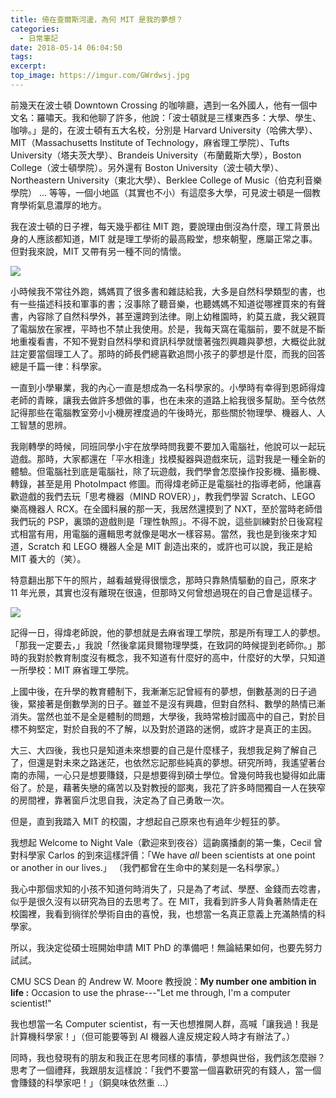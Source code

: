 ```yaml
---
title: 倚在查爾斯河邊，為何 MIT 是我的夢想？
categories:
  - 日常筆記
date: 2018-05-14 06:04:50
tags:
excerpt: 
top_image: https://imgur.com/GWrdwsj.jpg
---
```


前幾天在波士頓 Downtown Crossing 的咖啡廳，遇到一名外國人，他有一個中文名：羅嘯天。我和他聊了許多，他說：「波士頓就是三樣東西多：大學、學生、咖啡。」是的，在波士頓有五大名校，分別是 Harvard University（哈佛大學）、MIT（Massachusetts Institute of Technology，麻省理工學院）、Tufts University（塔夫茨大學）、Brandeis University（布蘭戴斯大學），Boston College（波士頓學院）。另外還有 Boston University（波士頓大學）、Northeastern University（東北大學）、Berklee College of Music（伯克利音樂學院） ... 等等，一個小地區（其實也不小）有這麼多大學，可見波士頓是一個教育學術氣息濃厚的地方。

我在波士頓的日子裡，每天幾乎都往 MIT 跑，要說理由倒沒為什麼，理工背景出身的人應該都知道，MIT 就是理工學術的最高殿堂，想來朝聖，應屬正常之事。但對我來說，MIT 又帶有另一種不同的情懷。

![](https://imgur.com/rTXwj7S.jpg)

小時候我不常往外跑，媽媽買了很多書和雜誌給我，大多是自然科學類型的書，也有一些描述科技和軍事的書；沒事除了聽音樂，也聽媽媽不知道從哪裡買來的有聲書，內容除了自然科學外，甚至還跨到法律。剛上幼稚園時，約莫五歲，我父親買了電腦放在家裡，平時也不禁止我使用。於是，我每天窩在電腦前，要不就是不斷地重複看書，不知不覺對自然科學和資訊科學就懷著強烈興趣與夢想，大概從此就註定要當個理工人了。那時的師長們總喜歡追問小孩子的夢想是什麼，而我的回答總是千篇一律：科學家。

一直到小學畢業，我的內心一直是想成為一名科學家的。小學時有幸得到恩師得煒老師的青睞，讓我去做許多想做的事，也在未來的道路上給我很多幫助。至今依然記得那些在電腦教室旁小小機房裡度過的午後時光，那些關於物理學、機器人、人工智慧的思辨。

我剛轉學的時候，同班同學小宇在放學時問我要不要加入電腦社，他說可以一起玩遊戲。那時，大家都還在「平水相逢」找模擬器與遊戲來玩，這對我是一種全新的體驗。但電腦社到底是電腦社，除了玩遊戲，我們學會怎麼操作投影機、攝影機、轉錄，甚至是用 PhotoImpact 修圖。而得煒老師正是電腦社的指導老師，他讓喜歡遊戲的我們去玩「思考機器（MIND ROVER）」，教我們學習 Scratch、LEGO 樂高機器人 RCX。在全國科展的那一天，我居然還摸到了 NXT，至於當時老師借我們玩的 PSP，裏頭的遊戲則是「理性執照」。不得不說，這些訓練對於日後寫程式相當有用，用電腦的邏輯思考就像是喝水一樣容易。當然，我也是到後來才知道，Scratch 和 LEGO 機器人全是 MIT 創造出來的，或許也可以說，我正是給 MIT 養大的（笑）。

特意翻出那下午的照片，越看越覺得很懷念，那時只靠熱情驅動的自己，原來才 11 年光景，其實也沒有離現在很遠，但那時又何曾想過現在的自己會是這樣子。

![](https://imgur.com/71ibNAd.jpg) 

記得一日，得煒老師說，他的夢想就是去麻省理工學院，那是所有理工人的夢想。「那我一定要去，」我說「然後拿諾貝爾物理學獎，在致詞的時候提到老師你。」那時的我對於教育制度沒有概念，我不知道有什麼好的高中，什麼好的大學，只知道一所學校：MIT 麻省理工學院。

上國中後，在升學的教育體制下，我漸漸忘記曾經有的夢想，倒數基測的日子過後，緊接著是倒數學測的日子。雖並不是沒有興趣，但對自然科、數學的熱情已漸消失。當然也並不是全是體制的問題，大學後，我時常檢討國高中的自己，對於目標不夠堅定，對於自我的不了解，以及對於道路的迷惘，或許才是真正的主因。

大三、大四後，我也只是知道未來想要的自己是什麼樣子，我想我足夠了解自己了，但還是對未來之路迷茫，也依然忘記那些純真的夢想。研究所時，我遙望著台南的赤陽，一心只是想要賺錢，只是想要得到碩士學位。曾幾何時我也變得如此庸俗了。於是，藉著失戀的痛苦以及對教授的鄙夷，我花了許多時間獨自一人在狹窄的房間裡，靠著窗戶沈思自我，決定為了自己勇敢一次。

但是，直到我踏入 MIT 的校園，才想起自己原來也有過年少輕狂的夢。

我想起 Welcome to Night Vale（歡迎來到夜谷）這齣廣播劇的第一集，Cecil 曾對科學家 Carlos 的到來這樣評價：「We have _all_ been scientists at one point or another in our lives.」 （我們都曾在生命中的某刻是一名科學家。） 

我心中那個求知的小孩不知道何時消失了，只是為了考試、學歷、金錢而去唸書，似乎是很久沒有以研究為目的去思考了。在 MIT，我看到許多人背負著熱情走在校園裡，我看到徜徉於學術自由的喜悅，我，也想當一名真正意義上充滿熱情的科學家。

所以，我決定從碩士班開始申請 MIT PhD 的準備吧！無論結果如何，也要先努力試試。

CMU SCS Dean 的 Andrew W. Moore 教授說：**My number one ambition in life :** Occasion to use the phrase---"Let me through, I'm a computer scientist!" 

我也想當一名 Computer scientist，有一天也想推開人群，高喊「讓我過！我是計算機科學家！」（但可能要等到 AI 機器人違反規定殺人時才有辦法了。）

同時，我也發現有的朋友和我正在思考同樣的事情，夢想與世俗，我們該怎麼辦？思考了一個禮拜，我跟朋友這樣說：「我們不要當一個喜歡研究的有錢人，當一個會賺錢的科學家吧！」（銅臭味依然重 ...）
